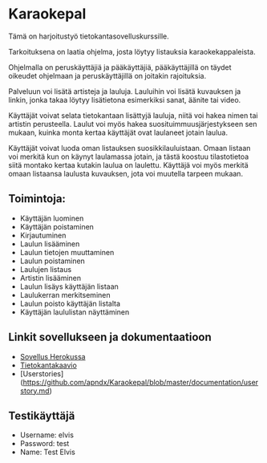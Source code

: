 # Karaokepal


Tämä on harjoitustyö tietokantasovelluskurssille.

Tarkoituksena on laatia ohjelma, josta löytyy listauksia karaokekappaleista. 

Ohjelmalla on peruskäyttäjiä ja pääkäyttäjiä, pääkäyttäjillä on täydet oikeudet ohjelmaan ja peruskäyttäjillä on joitakin rajoituksia.

Palveluun voi lisätä artisteja ja lauluja. Lauluihin voi lisätä kuvauksen ja linkin, jonka takaa löytyy lisätietona esimerkiksi sanat, äänite tai video.

Käyttäjät voivat selata tietokantaan lisättyjä lauluja, niitä voi hakea nimen tai artistin perusteella. Laulut voi myös hakea suosituimmuusjärjestykseen sen mukaan, kuinka monta kertaa käyttäjät ovat laulaneet jotain laulua.

Käyttäjät voivat luoda oman listauksen suosikkilauluistaan. Omaan listaan voi merkitä kun on käynyt laulamassa jotain, ja tästä koostuu tilastotietoa siitä montako kertaa kutakin laulua on laulettu. Käyttäjä voi myös merkitä omaan listaansa laulusta kuvauksen, jota voi muutella tarpeen mukaan.

## Toimintoja:

* Käyttäjän luominen
* Käyttäjän poistaminen
* Kirjautuminen
* Laulun lisääminen
* Laulun tietojen muuttaminen
* Laulun poistaminen
* Laulujen listaus
* Artistin lisääminen
* Laulun lisäys käyttäjän listaan
* Laulukerran merkitseminen 
* Laulun poisto käyttäjän listalta
* Käyttäjän laululistan näyttäminen

## Linkit sovellukseen ja dokumentaatioon

* [Sovellus Herokussa](https://karaokepal.herokuapp.com/)
* [Tietokantakaavio](https://github.com/apndx/Karaokepal/blob/master/documentation/tietokantakaavio.png)
* [Userstories] (https://github.com/apndx/Karaokepal/blob/master/documentation/userstory.md)

## Testikäyttäjä

* Username: elvis
* Password: test
* Name: Test Elvis
